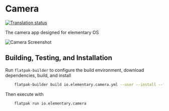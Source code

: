 # Camera
[![Translation status](https://l10n.elementary.io/widgets/camera/-/svg-badge.svg)](https://l10n.elementary.io/projects/camera/?utm_source=widget)

The camera app designed for elementary OS

![Camera Screenshot](data/screenshot.png?raw=true)

## Building, Testing, and Installation

Run `flatpak-builder` to configure the build environment, download dependencies, build, and install

```bash
    flatpak-builder build io.elementary.camera.yml --user --install --force-clean --install-deps-from=appcenter
```

Then execute with

```bash
    flatpak run io.elementary.camera
```
